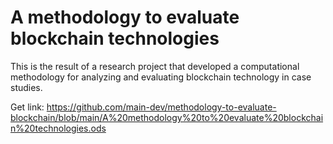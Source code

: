 # A methodology to evaluate blockchain technologies

This is the result of a research project that developed a computational methodology for analyzing and evaluating blockchain technology in case studies.

Get link: https://github.com/main-dev/methodology-to-evaluate-blockchain/blob/main/A%20methodology%20to%20evaluate%20blockchain%20technologies.ods

